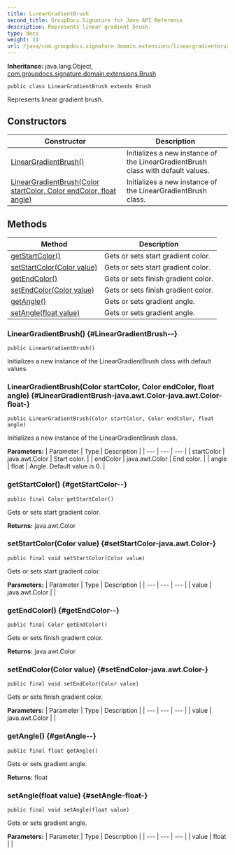 ```yaml
---
title: LinearGradientBrush
second_title: GroupDocs.Signature for Java API Reference
description: Represents linear gradient brush.
type: docs
weight: 11
url: /java/com.groupdocs.signature.domain.extensions/lineargradientbrush/
---
```

**Inheritance:**
java.lang.Object, [com.groupdocs.signature.domain.extensions.Brush](../../com.groupdocs.signature.domain.extensions/brush)
```
public class LinearGradientBrush extends Brush
```

Represents linear gradient brush.
## Constructors

| Constructor | Description |
| --- | --- |
| [LinearGradientBrush()](#LinearGradientBrush--) | Initializes a new instance of the LinearGradientBrush class with default values. |
| [LinearGradientBrush(Color startColor, Color endColor, float angle)](#LinearGradientBrush-java.awt.Color-java.awt.Color-float-) | Initializes a new instance of the LinearGradientBrush class. |
## Methods

| Method | Description |
| --- | --- |
| [getStartColor()](#getStartColor--) | Gets or sets start gradient color. |
| [setStartColor(Color value)](#setStartColor-java.awt.Color-) | Gets or sets start gradient color. |
| [getEndColor()](#getEndColor--) | Gets or sets finish gradient color. |
| [setEndColor(Color value)](#setEndColor-java.awt.Color-) | Gets or sets finish gradient color. |
| [getAngle()](#getAngle--) | Gets or sets gradient angle. |
| [setAngle(float value)](#setAngle-float-) | Gets or sets gradient angle. |
### LinearGradientBrush() {#LinearGradientBrush--}
```
public LinearGradientBrush()
```


Initializes a new instance of the LinearGradientBrush class with default values.

### LinearGradientBrush(Color startColor, Color endColor, float angle) {#LinearGradientBrush-java.awt.Color-java.awt.Color-float-}
```
public LinearGradientBrush(Color startColor, Color endColor, float angle)
```


Initializes a new instance of the LinearGradientBrush class.

**Parameters:**
| Parameter | Type | Description |
| --- | --- | --- |
| startColor | java.awt.Color | Start color. |
| endColor | java.awt.Color | End color. |
| angle | float | Angle. Default value is 0. |

### getStartColor() {#getStartColor--}
```
public final Color getStartColor()
```


Gets or sets start gradient color.

**Returns:**
java.awt.Color
### setStartColor(Color value) {#setStartColor-java.awt.Color-}
```
public final void setStartColor(Color value)
```


Gets or sets start gradient color.

**Parameters:**
| Parameter | Type | Description |
| --- | --- | --- |
| value | java.awt.Color |  |

### getEndColor() {#getEndColor--}
```
public final Color getEndColor()
```


Gets or sets finish gradient color.

**Returns:**
java.awt.Color
### setEndColor(Color value) {#setEndColor-java.awt.Color-}
```
public final void setEndColor(Color value)
```


Gets or sets finish gradient color.

**Parameters:**
| Parameter | Type | Description |
| --- | --- | --- |
| value | java.awt.Color |  |

### getAngle() {#getAngle--}
```
public final float getAngle()
```


Gets or sets gradient angle.

**Returns:**
float
### setAngle(float value) {#setAngle-float-}
```
public final void setAngle(float value)
```


Gets or sets gradient angle.

**Parameters:**
| Parameter | Type | Description |
| --- | --- | --- |
| value | float |  |

